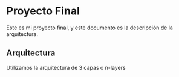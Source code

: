 # Proyecto Final 
Este es mi proyecto final, y este documento es la descripción de la arquitectura. 
## Arquitectura
Utilizamos la arquitectura de 3 capas o n-layers
